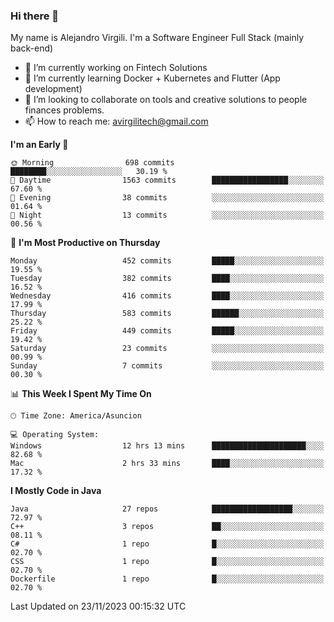 ### Hi there 👋

My name is Alejandro Virgili. I'm a Software Engineer Full Stack (mainly back-end)


- 🔭 I’m currently working on Fintech Solutions
- 🌱 I’m currently learning Docker + Kubernetes and Flutter (App development)
- 👯 I’m looking to collaborate on tools and creative solutions to people finances problems.
- 📫 How to reach me: avirgilitech@gmail.com
  
<!--START_SECTION:waka-->
**I'm an Early 🐤** 

```text
🌞 Morning                698 commits         ████████░░░░░░░░░░░░░░░░░   30.19 % 
🌆 Daytime                1563 commits        █████████████████░░░░░░░░   67.60 % 
🌃 Evening                38 commits          ░░░░░░░░░░░░░░░░░░░░░░░░░   01.64 % 
🌙 Night                  13 commits          ░░░░░░░░░░░░░░░░░░░░░░░░░   00.56 % 
```
📅 **I'm Most Productive on Thursday** 

```text
Monday                   452 commits         █████░░░░░░░░░░░░░░░░░░░░   19.55 % 
Tuesday                  382 commits         ████░░░░░░░░░░░░░░░░░░░░░   16.52 % 
Wednesday                416 commits         ████░░░░░░░░░░░░░░░░░░░░░   17.99 % 
Thursday                 583 commits         ██████░░░░░░░░░░░░░░░░░░░   25.22 % 
Friday                   449 commits         █████░░░░░░░░░░░░░░░░░░░░   19.42 % 
Saturday                 23 commits          ░░░░░░░░░░░░░░░░░░░░░░░░░   00.99 % 
Sunday                   7 commits           ░░░░░░░░░░░░░░░░░░░░░░░░░   00.30 % 
```


📊 **This Week I Spent My Time On** 

```text
🕑︎ Time Zone: America/Asuncion

💻 Operating System: 
Windows                  12 hrs 13 mins      █████████████████████░░░░   82.68 % 
Mac                      2 hrs 33 mins       ████░░░░░░░░░░░░░░░░░░░░░   17.32 % 
```

**I Mostly Code in Java** 

```text
Java                     27 repos            ██████████████████░░░░░░░   72.97 % 
C++                      3 repos             ██░░░░░░░░░░░░░░░░░░░░░░░   08.11 % 
C#                       1 repo              █░░░░░░░░░░░░░░░░░░░░░░░░   02.70 % 
CSS                      1 repo              █░░░░░░░░░░░░░░░░░░░░░░░░   02.70 % 
Dockerfile               1 repo              █░░░░░░░░░░░░░░░░░░░░░░░░   02.70 % 
```




 Last Updated on 23/11/2023 00:15:32 UTC
<!--END_SECTION:waka-->
